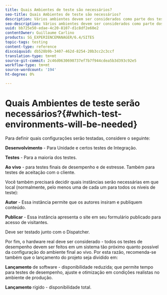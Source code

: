 ```yaml
---
title: Quais Ambientes de teste são necessários?
seo-title: Quais Ambientes de teste são necessários?
description: Vários ambientes devem ser considerados como parte dos testes
seo-description: Vários ambientes devem ser considerados como parte dos testes
uuid: bb725e50-edae-4c20-8107-d1c8df2e60e2
contentOwner: Guillaume Carlino
products: SG_EXPERIENCEMANAGER/6.4/SITES
topic-tags: testing
content-type: reference
discoiquuid: db528b9b-3407-462d-8254-20b3cc2c3ccf
translation-type: tm+mt
source-git-commit: 2c46d0630690737ef7b7f944cdea5b3d393c92e5
workflow-type: tm+mt
source-wordcount: '194'
ht-degree: 0%

---
```



# Quais Ambientes de teste serão necessários?{#which-test-environments-will-be-needed}

Para definir quais configurações serão testadas, considere o seguinte:

**Desenvolvimento** - Para Unidade e certos testes de Integração.

**Testes** - Para a maioria dos testes.

**Ao vivo** - para testes finais de desempenho e de estresse. Também para testes de aceitação com o cliente.

Você também precisará decidir quais instâncias serão necessárias em que local (normalmente, pelo menos uma de cada um para todos os níveis de teste):

**Autor** - Essa instância permite que os autores insiram e publiquem conteúdo.

**Publicar** - Essa instância apresenta o site em seu formulário publicado para acesso de visitantes.

Deve ser testado junto com o Dispatcher.

Por fim, o hardware real deve ser considerado - todos os testes de desempenho devem ser feitos em um sistema tão próximo quanto possível da configuração do ambiente final ao vivo. Por esta razão, recomenda-se também que o lançamento do projeto seja dividido em:

**Lançamento** de software - disponibilidade reduzida; que permite tempo para testes de desempenho, ajuste e otimização em condições realistas no ambiente de produção.

**Lançamento** rígido - disponibilidade total.
